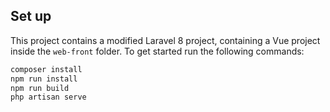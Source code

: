 ## Set up

This project contains a modified Laravel 8 project, containing a Vue project inside the `web-front` folder. To get started run the following commands:

```bash
composer install
npm run install
npm run build
php artisan serve
```